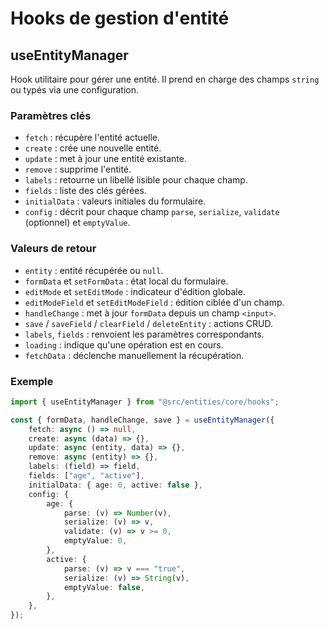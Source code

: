 # Hooks de gestion d'entité

## useEntityManager

Hook utilitaire pour gérer une entité. Il prend en charge des champs `string` ou typés via une configuration.

### Paramètres clés

- `fetch` : récupère l'entité actuelle.
- `create` : crée une nouvelle entité.
- `update` : met à jour une entité existante.
- `remove` : supprime l'entité.
- `labels` : retourne un libellé lisible pour chaque champ.
- `fields` : liste des clés gérées.
- `initialData` : valeurs initiales du formulaire.
- `config` : décrit pour chaque champ `parse`, `serialize`, `validate` (optionnel) et `emptyValue`.

### Valeurs de retour

- `entity` : entité récupérée ou `null`.
- `formData` et `setFormData` : état local du formulaire.
- `editMode` et `setEditMode` : indicateur d'édition globale.
- `editModeField` et `setEditModeField` : édition ciblée d'un champ.
- `handleChange` : met à jour `formData` depuis un champ `<input>`.
- `save` / `saveField` / `clearField` / `deleteEntity` : actions CRUD.
- `labels`, `fields` : renvoient les paramètres correspondants.
- `loading` : indique qu'une opération est en cours.
- `fetchData` : déclenche manuellement la récupération.

### Exemple

```ts
import { useEntityManager } from "@src/entities/core/hooks";

const { formData, handleChange, save } = useEntityManager({
    fetch: async () => null,
    create: async (data) => {},
    update: async (entity, data) => {},
    remove: async (entity) => {},
    labels: (field) => field,
    fields: ["age", "active"],
    initialData: { age: 0, active: false },
    config: {
        age: {
            parse: (v) => Number(v),
            serialize: (v) => v,
            validate: (v) => v >= 0,
            emptyValue: 0,
        },
        active: {
            parse: (v) => v === "true",
            serialize: (v) => String(v),
            emptyValue: false,
        },
    },
});
```
